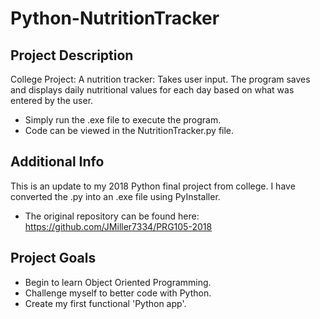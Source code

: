 # Python-NutritionTracker
## Project Description
College Project: A nutrition tracker: Takes user input. The program saves and displays daily nutritional values for each day based on what was entered by the user.
 * Simply run the .exe file to execute the program.
 * Code can be viewed in the NutritionTracker.py file.


## Additional Info
This is an update to my 2018 Python final project from college. I have converted the .py into an .exe file using PyInstaller.
  + The original repository can be found here: https://github.com/JMiller7334/PRG105-2018

## Project Goals
+ Begin to learn Object Oriented Programming.
+ Challenge myself to better code with Python.
+ Create my first functional 'Python app'.




